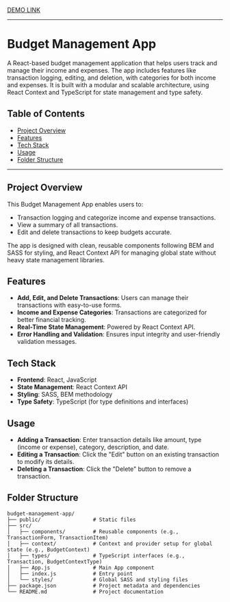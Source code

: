 [DEMO LINK](https://senkiv-oleh.github.io/budget-tracker-app)

---

# Budget Management App

A React-based budget management application that helps users track and manage their income and expenses. The app includes features like transaction logging, editing, and deletion, with categories for both income and expenses. It is built with a modular and scalable architecture, using React Context and TypeScript for state management and type safety.

## Table of Contents

- [Project Overview](#project-overview)
- [Features](#features)
- [Tech Stack](#tech-stack)
- [Usage](#usage)
- [Folder Structure](#folder-structure)

---

## Project Overview

This Budget Management App enables users to:
- Transaction logging and categorize income and expense transactions.
- View a summary of all transactions.
- Edit and delete transactions to keep budgets accurate.
  
The app is designed with clean, reusable components following BEM and SASS for styling, and React Context API for managing global state without heavy state management libraries.

## Features

- **Add, Edit, and Delete Transactions**: Users can manage their transactions with easy-to-use forms.
- **Income and Expense Categories**: Transactions are categorized for better financial tracking.
- **Real-Time State Management**: Powered by React Context API.
- **Error Handling and Validation**: Ensures input integrity and user-friendly validation messages.

## Tech Stack

- **Frontend**: React, JavaScript
- **State Management**: React Context API
- **Styling**: SASS, BEM methodology
- **Type Safety**: TypeScript (for type definitions and interfaces)

## Usage

- **Adding a Transaction**: Enter transaction details like amount, type (income or expense), category, description, and date.
- **Editing a Transaction**: Click the "Edit" button on an existing transaction to modify its details.
- **Deleting a Transaction**: Click the "Delete" button to remove a transaction.

## Folder Structure

```
budget-management-app/
├── public/                 # Static files
├── src/
│   ├── components/         # Reusable components (e.g., TransactionForm, TransactionItem)
│   ├── context/            # Context and provider setup for global state (e.g., BudgetContext)
│   ├── types/              # TypeScript interfaces (e.g., Transaction, BudgetContextType)
│   ├── App.js              # Main App component
│   ├── index.js            # Entry point
│   └── styles/             # Global SASS and styling files
├── package.json            # Project metadata and dependencies
└── README.md               # Project documentation
```
